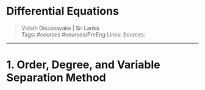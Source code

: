 # Differential Equations

> Vidath Dissanayake | Sri Lanka  
> Tags: #courses #courses/PreEng 
> Links: 
> Sources:  

---

# 1. Order, Degree, and Variable Separation Method


